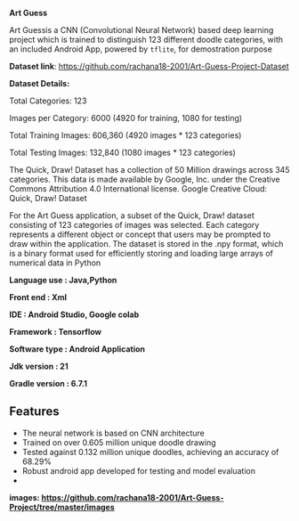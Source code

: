 <b>Art Guess</b> 

Art Guessis a CNN (Convolutional Neural Network) based deep learning project which is trained to distinguish 123 different doodle categories, with an included Android App, powered by `tflite`, for demostration purpose

<b>Dataset link</b>: https://github.com/rachana18-2001/Art-Guess-Project-Dataset


<b>Dataset Details:</b>

Total Categories: 123

Images per Category: 6000 (4920 for training, 1080 for testing)

Total Training Images: 606,360 (4920 images * 123 categories)

Total Testing Images: 132,840 (1080 images * 123 categories)

The Quick, Draw! Dataset has a collection of 50 Million drawings across 345 categories. This data is made available by Google, Inc. under the Creative Commons Attribution 4.0 International license. Google Creative Cloud: Quick, Draw! Dataset

For the Art Guess application, a subset of the Quick, Draw! dataset consisting of 123 categories of images was selected. Each category represents a different object or concept that users may be prompted to draw within the application. The dataset is stored in the .npy format, which is a binary format used for efficiently storing and loading large arrays of numerical data in Python

<b>
Language use 		:   Java,Python
  
Front end			  :   Xml

IDE 				    :  Android Studio, Google colab

Framework 			:  Tensorflow

Software type 	:  Android Application

Jdk version			:  21

Gradle version	:  6.7.1
</b>

## Features
- The neural network is based on CNN architecture
- Trained on over 0.605 million unique doodle drawing
- Tested against 0.132 million unique doodles, achieving an accuracy of 68.29%
- Robust android app developed for testing and model evaluation
- 

<b>images<b>: https://github.com/rachana18-2001/Art-Guess-Project/tree/master/images

